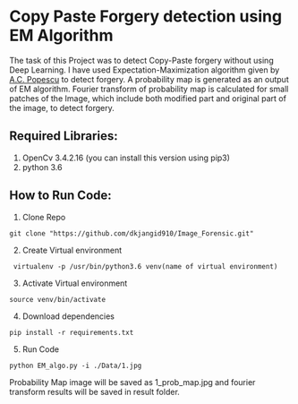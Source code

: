 # Copy Paste Forgery detection using EM Algorithm
The task of this Project was to detect Copy-Paste forgery without using Deep Learning. I have used Expectation-Maximization algorithm given by [A.C. Popescu](https://ieeexplore.ieee.org/document/1381775) to detect forgery.  A probability map is generated as an output of EM algorithm. Fourier transform of probability map is calculated for small patches of the Image, which include both modified part and original part of the image, to detect forgery.

## Required Libraries:
   1. OpenCv 3.4.2.16 (you can install this version using pip3) 
   2. python 3.6 
  
## How to Run Code:
   1. Clone Repo
   ```
   git clone "https://github.com/dkjangid910/Image_Forensic.git"
   ```
   2. Create Virtual environment
   ```
    virtualenv -p /usr/bin/python3.6 venv(name of virtual environment)
   ```
   3. Activate Virtual environment
   ```
   source venv/bin/activate
   ```
   4. Download dependencies 
   ```
   pip install -r requirements.txt 
   ```
   5. Run Code
   ```
   python EM_algo.py -i ./Data/1.jpg 
   ``` 
   Probability Map image will be saved as 1_prob_map.jpg and fourier transform results will be saved in result folder.
